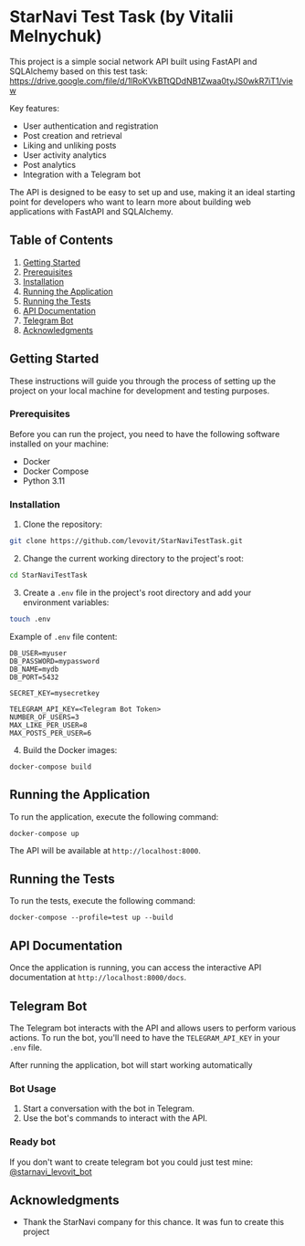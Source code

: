 # StarNavi Test Task (by Vitalii Melnychuk)

This project is a simple social network API built using FastAPI and SQLAlchemy based on this test task:
https://drive.google.com/file/d/1lRoKVkBTtQDdNB1Zwaa0tyJS0wkR7iT1/view

Key features:

- User authentication and registration
- Post creation and retrieval
- Liking and unliking posts
- User activity analytics
- Post analytics
- Integration with a Telegram bot

The API is designed to be easy to set up and use, making it an ideal starting point for developers who want to learn more about building web applications with FastAPI and SQLAlchemy.


## Table of Contents

1. [Getting Started](#getting-started)
2. [Prerequisites](#prerequisites)
3. [Installation](#installation)
4. [Running the Application](#running-the-application)
5. [Running the Tests](#running-the-tests)
6. [API Documentation](#api-documentation)
7. [Telegram Bot](#telegram-bot)
8. [Acknowledgments](#acknowledgments)

## Getting Started

These instructions will guide you through the process of setting up the project on your local machine for development and testing purposes.

### Prerequisites

Before you can run the project, you need to have the following software installed on your machine:

- Docker
- Docker Compose
- Python 3.11

### Installation

1. Clone the repository:
```bash
git clone https://github.com/levovit/StarNaviTestTask.git
```
2. Change the current working directory to the project's root:
```bash
cd StarNaviTestTask
```
3. Create a `.env` file in the project's root directory and add your environment variables:
```bash
touch .env
```
Example of `.env` file content:
```env
DB_USER=myuser
DB_PASSWORD=mypassword
DB_NAME=mydb
DB_PORT=5432

SECRET_KEY=mysecretkey

TELEGRAM_API_KEY=<Telegram Bot Token>
NUMBER_OF_USERS=3
MAX_LIKE_PER_USER=8
MAX_POSTS_PER_USER=6
```
4. Build the Docker images:
```env
docker-compose build
```
## Running the Application

To run the application, execute the following command:

```env
docker-compose up
```
The API will be available at `http://localhost:8000`.

## Running the Tests

To run the tests, execute the following command:

```env
docker-compose --profile=test up --build
```
## API Documentation

Once the application is running, you can access the interactive API documentation at `http://localhost:8000/docs`.

## Telegram Bot

The Telegram bot interacts with the API and allows users to perform various actions. To run the bot, you'll need to have the `TELEGRAM_API_KEY` in your `.env` file.

After running the application, bot will start working automatically

### Bot Usage

1. Start a conversation with the bot in Telegram.
2. Use the bot's commands to interact with the API.

### Ready bot
If you don't want to create telegram bot you could just test mine: 
[@starnavi_levovit_bot](https://t.me/starnavi_levovit_bot)

## Acknowledgments
* Thank the StarNavi company for this chance. It was fun to create this project
